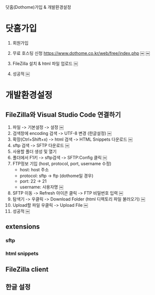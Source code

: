 닷홈(Dothome)가입 & 개발환경설정

# 닷홈가입
1. 회원가입
2. 무료 호스팅 신청 https://www.dothome.co.kr/web/free/index.php 
￼
￼

3. FileZilla 설치 & html 파일 업로드
￼
4. 성공적
￼

# 개발환경설정

## FileZilla와 Visual Studio Code 연결하기
1. 파일 -> 기본설정 -> 설정
￼
2. 검색창에 encoding 검색 -> UTF-8 변경 (한글설정)
￼
3. 확장(Ctrl+Shift+x) -> html 검색 -> HTML Snippets 다운로드
￼
4. sftp 검색 -> SFTP 다운로드
￼
5. 사용할 폴더 생성 및 열기
6. 폴더에서 F1키 -> sftp검색 -> SFTP:Config 클릭
￼
7. FTP정보 기입 (host, protocol, port, username 수정)
    * host: host 주소
    * protocol: sftp -> ftp (dothome일 경우)
    * port: 22 -> 21
    * username: 사용자명
￼
8. SFTP 이동 -> Refresh 아이콘 클릭 -> FTP 비밀번호 입력
￼
9. 탐색기 -> 우클릭 -> Download Folder (html 디렉토리 파일 불러오기)
￼
10. Upload할 파일 우클릭 -> Upload File
￼
11. 성공적
￼
## extensions

### sftp

### html snippets

## FileZilla client

## 한글 설정
